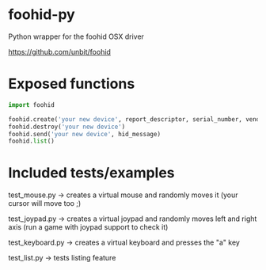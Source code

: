 # foohid-py
Python wrapper for the foohid OSX driver

https://github.com/unbit/foohid

Exposed functions
=================

```py
import foohid

foohid.create('your new device', report_descriptor, serial_number, vendor_id, device_id)
foohid.destroy('your new device')
foohid.send('your new device', hid_message)
foohid.list()
```

Included tests/examples
=======================

test_mouse.py -> creates a virtual mouse and randomly moves it (your cursor will move too ;)

test_joypad.py -> creates a virtual joypad and randomly moves left and right axis (run a game with joypad support to check it)

test_keyboard.py -> creates a virtual keyboard and presses the "a" key

test_list.py -> tests listing feature
